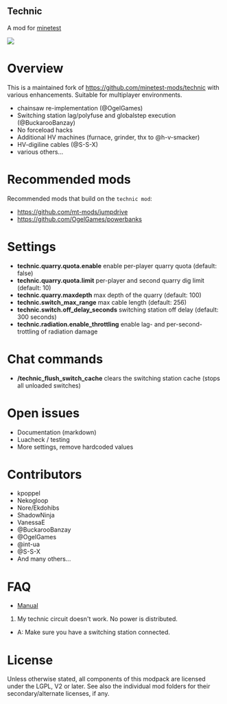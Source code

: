 
Technic
-----------------

A mod for [minetest](http://www.minetest.net)

![](https://github.com/mt-mods/technic/workflows/integration-test/badge.svg)


# Overview

This is a maintained fork of https://github.com/minetest-mods/technic with various enhancements.
Suitable for multiplayer environments.

* chainsaw re-implementation (@OgelGames)
* Switching station lag/polyfuse and globalstep execution (@BuckarooBanzay)
* No forceload hacks
* Additional HV machines (furnace, grinder, thx to @h-v-smacker)
* HV-digiline cables (@S-S-X)
* various others...

# Recommended mods

Recommended mods that build on the `technic mod`:

* https://github.com/mt-mods/jumpdrive
* https://github.com/OgelGames/powerbanks

# Settings

* **technic.quarry.quota.enable** enable per-player quarry quota (default: false)
* **technic.quarry.quota.limit** per-player and second quarry dig limit (default: 10)
* **technic.quarry.maxdepth** max depth of the quarry (default: 100)
* **technic.switch_max_range** max cable length (default: 256)
* **technic.switch.off_delay_seconds** switching station off delay (default: 300 seconds)
* **technic.radiation.enable_throttling** enable lag- and per-second-trottling of radiation damage

# Chat commands

* **/technic_flush_switch_cache** clears the switching station cache (stops all unloaded switches)

# Open issues

* Documentation (markdown)
* Luacheck / testing
* More settings, remove hardcoded values

# Contributors

* kpoppel
* Nekogloop
* Nore/Ekdohibs
* ShadowNinja
* VanessaE
* @BuckarooBanzay
* @OgelGames
* @int-ua
* @S-S-X
* And many others...

# FAQ

* [Manual](./manual.md)

1. My technic circuit doesn't work.  No power is distributed.
  * A: Make sure you have a switching station connected.

# License

Unless otherwise stated, all components of this modpack are licensed under the
LGPL, V2 or later.  See also the individual mod folders for their
secondary/alternate licenses, if any.
